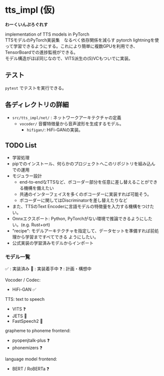 # tts_impl (仮)
**わーくいんぷろぐれす**

implementation of TTS models in PyTorch  
TTSモデルのPyTorch実装集　なるべく依存関係を減らす
pytorch lightningを使って学習できるようにする。これにより簡単に複数GPUを利用でき、TensorBoardでの進捗監視ができる。  
モデル構造がほぼ同じなので、VITS派生の(S)VCもついでに実装。


## テスト
`pytest` でテストを実行できる。

## 各ディレクトリの詳細
- `src/tts_impl/net/` : ネットワークアーキテクチャの定義
    - `vocoder/` 音響特徴量から音声波形を生成するモデル。
        - `hifigan/`: HiFi-GANの実装。

## TODO List
- 学習処理
- pipでのインストール、何らかのプロジェクトへこのリポジトリを組み込んでの運用
- モジュラー設計
    - end-to-endなTTSなど、ボコーダー部分を任意に差し替えることができる機構を備えたい
    - 共通のインターフェイスを多くのボコーダーに実装すれば可能そう。
    - ボコーダーに関してはDiscriminatorを差し替えたりなど
- また、TTSのText Encoderに言語モデルの特徴量を入力する機構をつけたい。
- Onnxエクスポート: Python, PyTorchがない環境で推論できるようにしたい。(e.g. Rust+ort)
- "recipe": モデルアーキテクチャを指定して、データセットを準備すれば前処理から学習まですべてできる
ようにしたい。
- 公式実装の学習済みモデルからインポート


### モデル一覧
✅ : 実装済み
🚧 : 実装着手中 
❓ : 計画・構想中

Vocoder / Codec:
- HiFi-GAN ✅

TTS: text to speech
- VITS ❓
- JETS 🚧
- FastSpeech2 🚧

grapheme to phoneme frontend: 
- pyopenjtalk-plus ❓
- phonemizers ❓

language model frontend:
- BERT / RoBERTa ❓